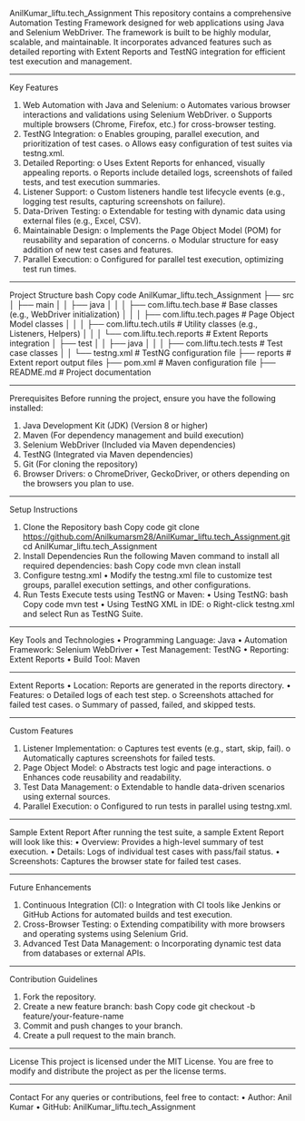 AnilKumar_liftu.tech_Assignment
This repository contains a comprehensive Automation Testing Framework designed for web applications using Java and Selenium WebDriver. The framework is built to be highly modular, scalable, and maintainable. It incorporates advanced features such as detailed reporting with Extent Reports and TestNG integration for efficient test execution and management.
________________________________________
Key Features
1.	Web Automation with Java and Selenium:
o	Automates various browser interactions and validations using Selenium WebDriver.
o	Supports multiple browsers (Chrome, Firefox, etc.) for cross-browser testing.
2.	TestNG Integration:
o	Enables grouping, parallel execution, and prioritization of test cases.
o	Allows easy configuration of test suites via testng.xml.
3.	Detailed Reporting:
o	Uses Extent Reports for enhanced, visually appealing reports.
o	Reports include detailed logs, screenshots of failed tests, and test execution summaries.
4.	Listener Support:
o	Custom listeners handle test lifecycle events (e.g., logging test results, capturing screenshots on failure).
5.	Data-Driven Testing:
o	Extendable for testing with dynamic data using external files (e.g., Excel, CSV).
6.	Maintainable Design:
o	Implements the Page Object Model (POM) for reusability and separation of concerns.
o	Modular structure for easy addition of new test cases and features.
7.	Parallel Execution:
o	Configured for parallel test execution, optimizing test run times.
________________________________________
Project Structure
bash
Copy code
AnilKumar_liftu.tech_Assignment
├── src
│   ├── main
│   │   ├── java
│   │   │   ├── com.liftu.tech.base       # Base classes (e.g., WebDriver initialization)
│   │   │   ├── com.liftu.tech.pages      # Page Object Model classes
│   │   │   ├── com.liftu.tech.utils      # Utility classes (e.g., Listeners, Helpers)
│   │   │   └── com.liftu.tech.reports    # Extent Reports integration
│   ├── test
│   │   ├── java
│   │   │   ├── com.liftu.tech.tests      # Test case classes
│   │   └── testng.xml                    # TestNG configuration file
├── reports                               # Extent report output files
├── pom.xml                               # Maven configuration file
├── README.md                             # Project documentation
________________________________________
Prerequisites
Before running the project, ensure you have the following installed:
1.	Java Development Kit (JDK) (Version 8 or higher)
2.	Maven (For dependency management and build execution)
3.	Selenium WebDriver (Included via Maven dependencies)
4.	TestNG (Integrated via Maven dependencies)
5.	Git (For cloning the repository)
6.	Browser Drivers:
o	ChromeDriver, GeckoDriver, or others depending on the browsers you plan to use.
________________________________________
Setup Instructions
1. Clone the Repository
bash
Copy code
git clone https://github.com/Anilkumarsm28/AnilKumar_liftu.tech_Assignment.git
cd AnilKumar_liftu.tech_Assignment
2. Install Dependencies
Run the following Maven command to install all required dependencies:
bash
Copy code
mvn clean install
3. Configure testng.xml
•	Modify the testng.xml file to customize test groups, parallel execution settings, and other configurations.
4. Run Tests
Execute tests using TestNG or Maven:
•	Using TestNG:
bash
Copy code
mvn test
•	Using TestNG XML in IDE:
o	Right-click testng.xml and select Run as TestNG Suite.
________________________________________
Key Tools and Technologies
•	Programming Language: Java
•	Automation Framework: Selenium WebDriver
•	Test Management: TestNG
•	Reporting: Extent Reports
•	Build Tool: Maven
________________________________________
Extent Reports
•	Location: Reports are generated in the reports directory.
•	Features:
o	Detailed logs of each test step.
o	Screenshots attached for failed test cases.
o	Summary of passed, failed, and skipped tests.
________________________________________
Custom Features
1.	Listener Implementation:
o	Captures test events (e.g., start, skip, fail).
o	Automatically captures screenshots for failed tests.
2.	Page Object Model:
o	Abstracts test logic and page interactions.
o	Enhances code reusability and readability.
3.	Test Data Management:
o	Extendable to handle data-driven scenarios using external sources.
4.	Parallel Execution:
o	Configured to run tests in parallel using testng.xml.
________________________________________
Sample Extent Report
After running the test suite, a sample Extent Report will look like this:
•	Overview: Provides a high-level summary of test execution.
•	Details: Logs of individual test cases with pass/fail status.
•	Screenshots: Captures the browser state for failed test cases.
________________________________________
Future Enhancements
1.	Continuous Integration (CI):
o	Integration with CI tools like Jenkins or GitHub Actions for automated builds and test execution.
2.	Cross-Browser Testing:
o	Extending compatibility with more browsers and operating systems using Selenium Grid.
3.	Advanced Test Data Management:
o	Incorporating dynamic test data from databases or external APIs.
________________________________________
Contribution Guidelines
1.	Fork the repository.
2.	Create a new feature branch:
bash
Copy code
git checkout -b feature/your-feature-name
3.	Commit and push changes to your branch.
4.	Create a pull request to the main branch.
________________________________________
License
This project is licensed under the MIT License. You are free to modify and distribute the project as per the license terms.
________________________________________
Contact
For any queries or contributions, feel free to contact:
•	Author: Anil Kumar
•	GitHub: AnilKumar_liftu.tech_Assignment

